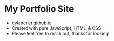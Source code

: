 # My Portfolio Site
- dylancrter.github.io
- Created with pure JavaScript, HTML, & CSS
- Please feel free to reach out, thanks for looking! 
